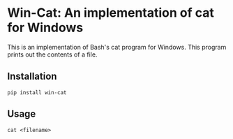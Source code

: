# Win-Cat: An implementation of cat for Windows
This is an implementation of Bash's cat program for Windows. This program prints out the contents of a file.

## Installation
`pip install win-cat`

## Usage
`cat <filename>`
